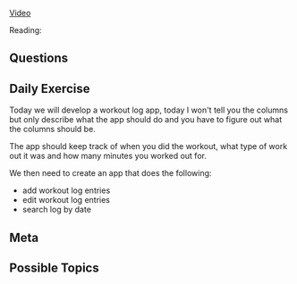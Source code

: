 [Video]()

Reading:

## Questions

## Daily Exercise

Today we will develop a workout log app, today I won't tell you the columns but only describe what the app should do and you have to figure out what the columns should be.

The app should keep track of when you did the workout, what type of work out it was and how many minutes you worked out for.

We then need to create an app that does the following:

- add workout log entries
- edit workout log entries
- search log by date

## Meta

## Possible Topics
